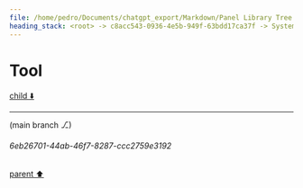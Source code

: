 ```yaml
---
file: /home/pedro/Documents/chatgpt_export/Markdown/Panel Library Tree Widgets.md
heading_stack: <root> -> c8acc543-0936-4e5b-949f-63bdd17ca37f -> System -> 836d14e2-cd23-4e65-b576-968c4d21c011 -> System -> aaa2a72b-1dee-418c-97aa-a60d9d5e6556 -> User -> d7950aac-5b31-4345-b6e2-073af196bf07 -> Assistant -> 5c0fe831-66bd-4875-ab02-bf63677de320 -> Tool -> d4100a41-3080-472e-8fd2-f6575d5cb247 -> Assistant -> 6c82266e-18dc-46e8-bf72-ed43bf6429cb -> Tool
---
```

# Tool

[child ⬇️](#6eb26701-44ab-46f7-8287-ccc2759e3192)

---

(main branch ⎇)
###### 6eb26701-44ab-46f7-8287-ccc2759e3192
[parent ⬆️](#6c82266e-18dc-46e8-bf72-ed43bf6429cb)
